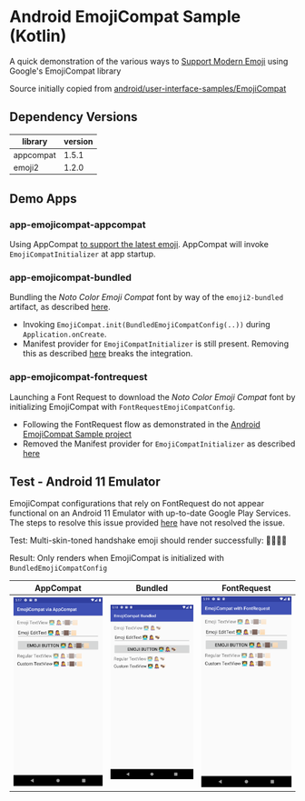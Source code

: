 Android EmojiCompat Sample (Kotlin)
===================================

A quick demonstration of the various ways to
[Support Modern Emoji](https://developer.android.com/develop/ui/views/text-and-emoji/emoji2) using
Google's EmojiCompat library

Source initially copied from
[android/user-interface-samples/EmojiCompat](https://github.com/android/user-interface-samples/tree/main/EmojiCompat)

## Dependency Versions

| library   | version |
|-----------|---------|
| appcompat | 1.5.1   |
| emoji2    | 1.2.0   |

## Demo Apps

### app-emojicompat-appcompat

Using AppCompat [to support the latest emoji](https://developer.android.com/develop/ui/views/text-and-emoji/emoji2#appcompat).
AppCompat will invoke `EmojiCompatInitializer` at app startup.

### app-emojicompat-bundled

Bundling the _Noto Color Emoji Compat_ font by way of the `emoji2-bundled` artifact, as described
[here](https://developer.android.com/develop/ui/views/text-and-emoji/emoji2#support-bundled-fonts).
* Invoking `EmojiCompat.init(BundledEmojiCompatConfig(..))` during `Application.onCreate`.
* Manifest provider for `EmojiCompatInitializer` is still present. Removing this as described
[here](https://developer.android.com/develop/ui/views/text-and-emoji/emoji2#use-different-font-provider)
breaks the integration.

### app-emojicompat-fontrequest

Launching a Font Request to download the _Noto Color Emoji Compat_ font by initializing EmojiCompat
with `FontRequestEmojiCompatConfig`.
* Following the FontRequest flow as demonstrated in the
[Android EmojiCompat Sample project](https://github.com/android/user-interface-samples/tree/main/EmojiCompat)
* Removed the Manifest provider for `EmojiCompatInitializer` as described [here](https://developer.android.com/develop/ui/views/text-and-emoji/emoji2#use-different-font-provider)


## Test - Android 11 Emulator

EmojiCompat configurations that rely on FontRequest do not appear functional on an Android 11
Emulator with up-to-date Google Play Services. The steps to resolve this issue provided
[here](https://developer.android.com/develop/ui/views/text-and-emoji/emoji2#use-different-font-provider)
have not resolved the issue.

Test: Multi-skin-toned handshake emoji should render successfully: 🫱🏿‍🫲🏻

Result: Only renders when EmojiCompat is initialized with `BundledEmojiCompatConfig`

| AppCompat                                                                                 | Bundled | FontRequest |
|-------------------------------------------------------------------------------------------|---------|-------------| 
| <img alt="app-emojicompat-appcompat" src="img/app-emojicompat-appcompat.png" width=220 /> | <img alt="app-emojicompat-bundled" src="img/app-emojicompat-bundled.png" width=220 /> | <img alt="app-emojicompat-fontrequest" src="img/app-emojicompat-fontrequest.png" width=220 /> |